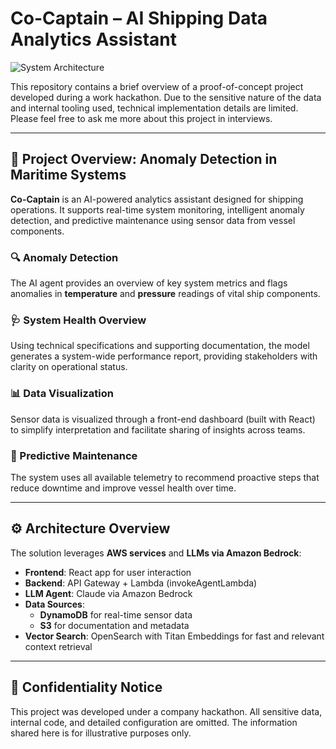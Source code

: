 # Co-Captain – AI Shipping Data Analytics Assistant

![System Architecture](./Picture%201.png)

This repository contains a brief overview of a proof-of-concept project developed during a work hackathon. Due to the sensitive nature of the data and internal tooling used, technical implementation details are limited. Please feel free to ask me more about this project in interviews.

---

## 🧠 Project Overview: Anomaly Detection in Maritime Systems

**Co-Captain** is an AI-powered analytics assistant designed for shipping operations. It supports real-time system monitoring, intelligent anomaly detection, and predictive maintenance using sensor data from vessel components.

### 🔍 Anomaly Detection
The AI agent provides an overview of key system metrics and flags anomalies in **temperature** and **pressure** readings of vital ship components.

### 🩺 System Health Overview
Using technical specifications and supporting documentation, the model generates a system-wide performance report, providing stakeholders with clarity on operational status.

### 📊 Data Visualization
Sensor data is visualized through a front-end dashboard (built with React) to simplify interpretation and facilitate sharing of insights across teams.

### 🔧 Predictive Maintenance
The system uses all available telemetry to recommend proactive steps that reduce downtime and improve vessel health over time.

---

## ⚙️ Architecture Overview

The solution leverages **AWS services** and **LLMs via Amazon Bedrock**:

- **Frontend**: React app for user interaction
- **Backend**: API Gateway + Lambda (invokeAgentLambda)
- **LLM Agent**: Claude via Amazon Bedrock
- **Data Sources**:
  - **DynamoDB** for real-time sensor data
  - **S3** for documentation and metadata
- **Vector Search**: OpenSearch with Titan Embeddings for fast and relevant context retrieval

---

## 🔐 Confidentiality Notice

This project was developed under a company hackathon. All sensitive data, internal code, and detailed configuration are omitted. The information shared here is for illustrative purposes only.

